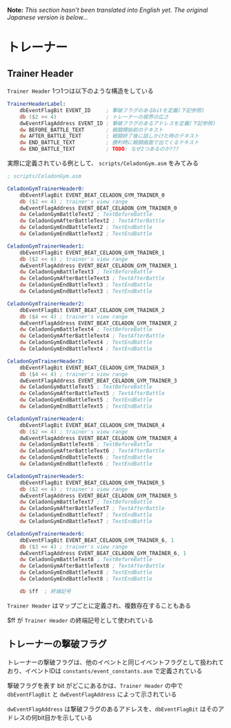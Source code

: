 **Note:** _This section hasn’t been translated into English yet. The original Japanese version is below…_

# トレーナー

## Trainer Header

`Trainer Header` 1つ1つは以下のような構造をしている

```asm
TrainerHeaderLabel:
	dbEventFlagBit EVENT_ID		; 撃破フラグのあるbitを定義(下記参照)
	db ($2 << 4)				; トレーナーの視界の広さ
	dwEventFlagAddress EVENT_ID	; 撃破フラグのあるアドレスを定義(下記参照)
	dw BEFORE_BATTLE_TEXT		; 戦闘開始前のテキスト
	dw AFTER_BATTLE_TEXT		; 戦闘終了後に話しかけた時のテキスト
	dw END_BATTLE_TEXT			; 勝利時に戦闘画面で出てくるテキスト
	dw END_BATTLE_TEXT			; TODO: なぜ2つあるのか???
```

実際に定義されている例として、 `scripts/CeladonGym.asm` をみてみる

```asm
; scripts/CeladonGym.asm

CeladonGymTrainerHeader0:
	dbEventFlagBit EVENT_BEAT_CELADON_GYM_TRAINER_0
	db ($2 << 4) ; trainer's view range
	dwEventFlagAddress EVENT_BEAT_CELADON_GYM_TRAINER_0
	dw CeladonGymBattleText2 ; TextBeforeBattle
	dw CeladonGymAfterBattleText2 ; TextAfterBattle
	dw CeladonGymEndBattleText2 ; TextEndBattle
	dw CeladonGymEndBattleText2 ; TextEndBattle

CeladonGymTrainerHeader1:
	dbEventFlagBit EVENT_BEAT_CELADON_GYM_TRAINER_1
	db ($2 << 4) ; trainer's view range
	dwEventFlagAddress EVENT_BEAT_CELADON_GYM_TRAINER_1
	dw CeladonGymBattleText3 ; TextBeforeBattle
	dw CeladonGymAfterBattleText3 ; TextAfterBattle
	dw CeladonGymEndBattleText3 ; TextEndBattle
	dw CeladonGymEndBattleText3 ; TextEndBattle

CeladonGymTrainerHeader2:
	dbEventFlagBit EVENT_BEAT_CELADON_GYM_TRAINER_2
	db ($4 << 4) ; trainer's view range
	dwEventFlagAddress EVENT_BEAT_CELADON_GYM_TRAINER_2
	dw CeladonGymBattleText4 ; TextBeforeBattle
	dw CeladonGymAfterBattleText4 ; TextAfterBattle
	dw CeladonGymEndBattleText4 ; TextEndBattle
	dw CeladonGymEndBattleText4 ; TextEndBattle

CeladonGymTrainerHeader3:
	dbEventFlagBit EVENT_BEAT_CELADON_GYM_TRAINER_3
	db ($4 << 4) ; trainer's view range
	dwEventFlagAddress EVENT_BEAT_CELADON_GYM_TRAINER_3
	dw CeladonGymBattleText5 ; TextBeforeBattle
	dw CeladonGymAfterBattleText5 ; TextAfterBattle
	dw CeladonGymEndBattleText5 ; TextEndBattle
	dw CeladonGymEndBattleText5 ; TextEndBattle

CeladonGymTrainerHeader4:
	dbEventFlagBit EVENT_BEAT_CELADON_GYM_TRAINER_4
	db ($2 << 4) ; trainer's view range
	dwEventFlagAddress EVENT_BEAT_CELADON_GYM_TRAINER_4
	dw CeladonGymBattleText6 ; TextBeforeBattle
	dw CeladonGymAfterBattleText6 ; TextAfterBattle
	dw CeladonGymEndBattleText6 ; TextEndBattle
	dw CeladonGymEndBattleText6 ; TextEndBattle

CeladonGymTrainerHeader5:
	dbEventFlagBit EVENT_BEAT_CELADON_GYM_TRAINER_5
	db ($2 << 4) ; trainer's view range
	dwEventFlagAddress EVENT_BEAT_CELADON_GYM_TRAINER_5
	dw CeladonGymBattleText7 ; TextBeforeBattle
	dw CeladonGymAfterBattleText7 ; TextAfterBattle
	dw CeladonGymEndBattleText7 ; TextEndBattle
	dw CeladonGymEndBattleText7 ; TextEndBattle

CeladonGymTrainerHeader6:
	dbEventFlagBit EVENT_BEAT_CELADON_GYM_TRAINER_6, 1
	db ($3 << 4) ; trainer's view range
	dwEventFlagAddress EVENT_BEAT_CELADON_GYM_TRAINER_6, 1
	dw CeladonGymBattleText8 ; TextBeforeBattle
	dw CeladonGymAfterBattleText8 ; TextAfterBattle
	dw CeladonGymEndBattleText8 ; TextEndBattle
	dw CeladonGymEndBattleText8 ; TextEndBattle

	db $ff	; 終端記号
```

`Trainer Header` はマップごとに定義され、複数存在することもある

$ff が `Trainer Header` の終端記号として使われている

## トレーナーの撃破フラグ

トレーナーの撃破フラグは、他のイベントと同じイベントフラグとして扱われており、イベントIDは `constants/event_constants.asm` で定義されている

撃破フラグを表す bit がどこにあるかは、`Trainer Header` の中で `dbEventFlagBit` と `dwEventFlagAddress` によって示されている

`dwEventFlagAddress` は撃破フラグのあるアドレスを、`dbEventFlagBit` はそのアドレスの何bit目かを示している